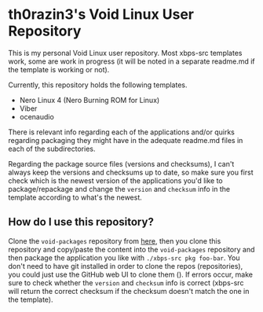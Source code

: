 # th0razin3's Void Linux User Repository

This is my personal Void Linux user repository. Most xbps-src templates work, some are work in progress (it will be noted in a separate readme.md if the template is working or not).

Currently, this repository holds the following templates.
- Nero Linux 4 (Nero Burning ROM for Linux)
- Viber
- ocenaudio

There is relevant info regarding each of the applications and/or quirks regarding packaging they might have in the adequate readme.md files in each of the subdirectories.

Regarding the package source files (versions and checksums), I can't always keep the versions and checksums up to date, so make sure you first check which is the newest version of the applications you'd like to package/repackage and change the `version` and `checksum` info in the template according to what's the newest.

## How do I use this repository?

Clone the `void-packages` repository from [here](https://github.com/void-linux/void-packages), then you clone this repository and copy/paste the content into the `void-packages` repository and then package the application you like with `./xbps-src pkg foo-bar`. You don't need to have git installed in order to clone the repos (repositories), you could just use the GitHub web UI to clone them (). If errors occur, make sure to check whether the `version` and `checksum` info is correct (xbps-src will return the correct checksum if the checksum doesn't match the one in the template).
